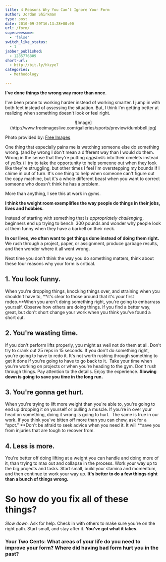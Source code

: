 ```yaml
---
title: 4 Reasons Why You Can’t Ignore Your Form
author: Jordan Shirkman
type: post
date: 2010-09-29T16:13:28+00:00
url: /form/
superawesome:
  - 'false'
switch_like_status:
  - 1
jabber_published:
  - 1285776809
short-url:
  - http://bit.ly/hkzye7
categories:
  - Methodology

---
```

**I've done things the wrong way more than once.**

I've been prone to working harder instead of working smarter. I jump in with both feet instead of assessing the situation. But, I think I'm getting better at realizing when something doesn't look or feel right.

<p style="text-align:center;">
  ![Image](http://www.freeimageslive.com/galleries/sports/preview/dumbbell.jpg)
</p>

Photo provided by: [Free Images](http://www.freeimages.co.uk/)

One thing that especially pains me is watching someone else do something wrong. (and by wrong I don't mean a different way than I would do them. Wrong in the sense that they're putting _eggshells_ into their omelets instead of _yolks_.) I try to take the opportunity to help someone out when they look like they're struggling, but other times I feel I'm overstepping my bounds if I chime in out of turn. It's one thing to help when someone can't figure out the copy machine, but it's a whole different beast when you want to correct someone who doesn't think he has a problem.

More than anything, I see this at work in gyms.

**I think the weight room exemplifies the way people do things in their jobs, lives and hobbies.**

Instead of starting with something that is _appropriately challenging_, beginners end up trying to bench  300 pounds and wonder why people look at them funny when they have a barbell on their neck.

**In our lives, we often want to get things done instead of doing them right.** We rush through a project, paper, or assignment, produce garbage results, and then wonder where it all went wrong.

Next time you don't think the way you do something matters, think about these four reasons why your form is critical.

## **1. You look funny.**

When you're dropping things, knocking things over, and straining when you shouldn't have to, **it's clear to those around that it's your first rodeo.**When you aren't doing something right, you're going to embarrass yourself. Observe how others are doing things. If you find a better way, great, but don't short change your work when you think you've found a short cut.

## **2. You're wasting time.**

If you don't perform lifts properly, you might as well not do them at all. Don't try to crank out 25 reps in 15 seconds. If you don't do something right, you're going to have to redo it. It's not worth rushing through something to get it done if you're going to have to go back to it.  Take your time when you're working on projects or when you're heading to the gym. Don't rush through things. Pay attention to the details. Enjoy the experience. **Slowing down is going to save you time in the long run.**

## **3. You're gonna get hurt.**

When you're trying to lift more weight than you're able to, you're going to end up dropping it on yourself or pulling a muscle. If you're in over your head on something, doing it wrong is going to hurt.  The same is true in our work. If you think you've bitten off more than you can chew, ask for a &#8220;spot.&#8221; **Don't be afraid to seek advice when you need it. <span style="font-weight:normal;">It will </span>**save you from injuries that are tough to recover from.

## **4. Less is more.**

You're better off doing lifting at a weight you can handle and doing more of it, than trying to max out and collapse in the process. Work your way up to the big projects and tasks. Start small, build your stamina and momentum, and then continue to work your way up. **It's better to do a few things right than a bunch of things wrong.**

# So how do you fix all of these things?

_Slow down._ Ask for help. Check in with others to make sure you're on the right path. Start small, and stay after it. **You've got what it takes.**

### Your Two Cents: What areas of your life do you need to improve your form? Where did having bad form hurt you in the past?
